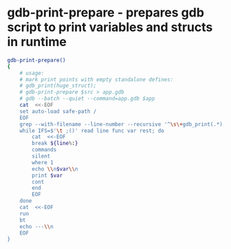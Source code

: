 gdb-print-prepare - prepares gdb script to print variables and structs in runtime
====


``` bash
gdb-print-prepare()
{
	# usage:
	# mark print points with empty standalone defines:
	# gdb_print(huge_struct);
	# gdb-print-prepare $src > app.gdb
	# gdb --batch --quiet --command=app.gdb $app
	cat  <<-EOF
	set auto-load safe-path /
	EOF
	grep --with-filename --line-number --recursive '^\s\+gdb_print(.*);' $1 | \
	while IFS=$'\t ;()' read line func var rest; do
		cat  <<-EOF
		break ${line%:}
		commands
		silent
		where 1
		echo \\n$var\\n
		print $var
		cont
		end
		EOF
	done
	cat  <<-EOF
	run
	bt
	echo ---\\n
	EOF
}
```
